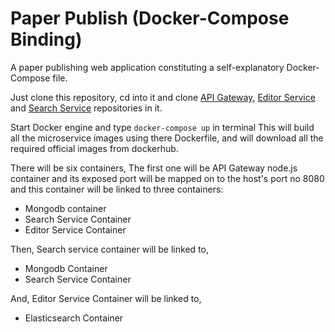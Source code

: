 # Paper Publish (Docker-Compose Binding)
A paper publishing web application constituting a self-explanatory Docker-Compose file.

Just clone this repository, cd into it and clone [API Gateway](https://github.com/JatinTripathi/api-gateway), [Editor Service](https://github.com/JatinTripathi/editor-service) and [Search Service](https://github.com/JatinTripathi/search-service) repositories in it.

Start Docker engine and type `docker-compose up` in terminal
This will build all the microservice images using there Dockerfile, and will download all the required official images from dockerhub.

There will be six containers, 
The first one will be API Gateway node.js container and its exposed port will be mapped on to the host's port no 8080 and this container will be linked to three containers:
* Mongodb container
* Search Service Container
* Editor Service Container

Then, Search service container will be linked to,
* Mongodb Container
* Search Service Container

And, Editor Service Container will be linked to,
* Elasticsearch Container
